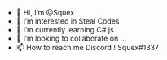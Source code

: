 - 👋 Hi, I’m @Squex
- 👀 I’m interested in Steal Codes
- 🌱 I’m currently learning C# js
- 💞️ I’m looking to collaborate on ...
- 📫 How to reach me Discord ! Squex#1337

<!---
Squexjs/Squexjs is a ✨ special ✨ repository because its `README.md` (this file) appears on your GitHub profile.
You can click the Preview link to take a look at your changes.
--->
